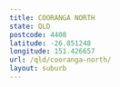 ```yaml
---
title: COORANGA NORTH
state: QLD
postcode: 4408
latitude: -26.851248
longitude: 151.426657
url: /qld/cooranga-north/
layout: suburb
---
```

